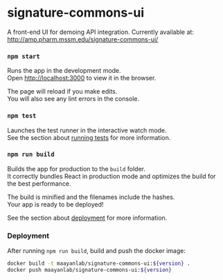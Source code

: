 # signature-commons-ui
A front-end UI for demoing API integration. Currently available at: http://amp.pharm.mssm.edu/signature-commons-ui/

### `npm start`

Runs the app in the development mode.<br>
Open [http://localhost:3000](http://localhost:3000) to view it in the browser.

The page will reload if you make edits.<br>
You will also see any lint errors in the console.

### `npm test`

Launches the test runner in the interactive watch mode.<br>
See the section about [running tests](https://facebook.github.io/create-react-app/docs/running-tests) for more information.

### `npm run build`

Builds the app for production to the `build` folder.<br>
It correctly bundles React in production mode and optimizes the build for the best performance.

The build is minified and the filenames include the hashes.<br>
Your app is ready to be deployed!

See the section about [deployment](https://facebook.github.io/create-react-app/docs/deployment) for more information.

### Deployment
After running `npm run build`, build and push the docker image:
```bash
docker build -t maayanlab/signature-commons-ui:${version} .
docker push maayanlab/signature-commons-ui:${version}
```
